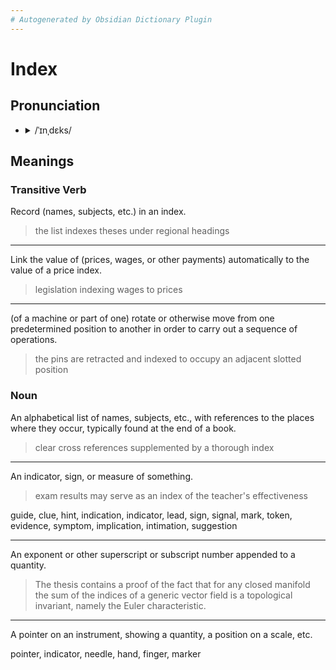 ```yaml
---
# Autogenerated by Obsidian Dictionary Plugin
---
```


# Index

## Pronunciation

- <details><summary>/ˈɪnˌdɛks/</summary><audio controls><source src="https://lex-audio.useremarkable.com/mp3/index_us_1.mp3"></audio></details>

## Meanings

### Transitive Verb

Record (names, subjects, etc.) in an index.

> the list indexes theses under regional headings

---

Link the value of (prices, wages, or other payments) automatically to the value of a price index.

> legislation indexing wages to prices

---

(of a machine or part of one) rotate or otherwise move from one predetermined position to another in order to carry out a sequence of operations.

> the pins are retracted and indexed to occupy an adjacent slotted position

### Noun

An alphabetical list of names, subjects, etc., with references to the places where they occur, typically found at the end of a book.

> clear cross references supplemented by a thorough index

---

An indicator, sign, or measure of something.

> exam results may serve as an index of the teacher's effectiveness

guide, clue, hint, indication, indicator, lead, sign, signal, mark, token, evidence, symptom, implication, intimation, suggestion

---

An exponent or other superscript or subscript number appended to a quantity.

> The thesis contains a proof of the fact that for any closed manifold the sum of the indices of a generic vector field is a topological invariant, namely the Euler characteristic.

---

A pointer on an instrument, showing a quantity, a position on a scale, etc.

pointer, indicator, needle, hand, finger, marker



